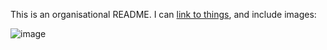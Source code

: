 This is an organisational README. I can [link to things](https://opendataservices.coop/), and include images:

![image](https://avatars.githubusercontent.com/u/634)
